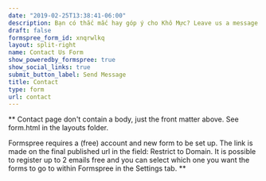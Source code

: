 ```yaml
---
date: "2019-02-25T13:38:41-06:00"
description: Bạn có thắc mắc hay góp ý cho Khô Mực? Leave us a message!
draft: false
formspree_form_id: xnqrwlkq
layout: split-right
name: Contact Us Form
show_poweredby_formspree: true
show_social_links: true
submit_button_label: Send Message
title: Contact
type: form
url: contact
---
```


** Contact page don't contain a body, just the front matter above.
See form.html in the layouts folder.

Formspree requires a (free) account and new form to be set up. The link is made on the final published url in the field: Restrict to Domain. It is possible to register up to 2 emails free and you can select which one you want the forms to go to within Formspree in the Settings tab.
**
